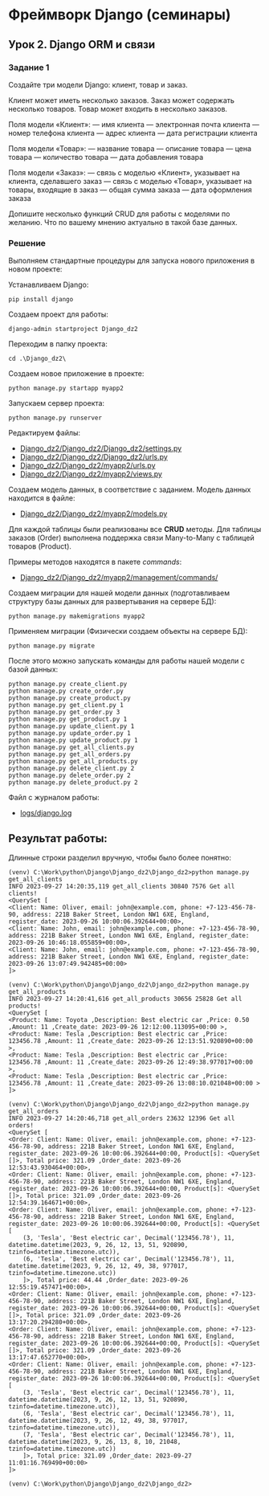 # Фреймворк Django (семинары)
## Урок 2. Django ORM и связи

### Задание 1

Создайте три модели Django: клиент, товар и заказ.

Клиент может иметь несколько заказов. Заказ может содержать несколько товаров. Товар может входить в несколько заказов.

Поля модели «Клиент»:
— имя клиента
— электронная почта клиента
— номер телефона клиента
— адрес клиента
— дата регистрации клиента

Поля модели «Товар»:
— название товара
— описание товара
— цена товара
— количество товара
— дата добавления товара

Поля модели «Заказ»:
— связь с моделью «Клиент», указывает на клиента, сделавшего заказ
— связь с моделью «Товар», указывает на товары, входящие в заказ
— общая сумма заказа
— дата оформления заказа

Допишите несколько функций CRUD для работы с моделями по желанию. Что по вашему мнению актуально в такой базе данных.

### Решение
Выполняем стандартные процедуры для запуска нового приложения в новом проекте:

Устанавливаем Django:

    pip install django

Создаем проект для работы:

    django-admin startproject Django_dz2

Переходим в папку проекта:

    cd .\Django_dz2\

Создаем новое приложение в проекте:

    python manage.py startapp myapp2

Запускаем сервер проекта:

    python manage.py runserver

Редактируем файлы:

- [Django_dz2/Django_dz2/Django_dz2/settings.py](/Django_dz2/Django_dz2/settings.py)
- [Django_dz2/Django_dz2/Django_dz2/urls.py](/Django_dz2/Django_dz2/urls.py)
- [Django_dz2/Django_dz2/myapp2/urls.py](/Django_dz2/Django_dz2/myapp2/urls.py)
- [Django_dz2/Django_dz2/myapp2/views.py](/Django_dz2/myapp2/views.py)

Создаем модель данных, в соответствие с заданием. 
Модель данных находится в файле: 

- [Django_dz2/Django_dz2/myapp2/models.py](/Django_dz2/Django_dz2/myapp2/models.py)

Для каждой таблицы были реализованы все **CRUD** методы. Для таблицы заказов (Order) выполнена поддержка связи 
Many-to-Many с таблицей товаров (Product). 

Примеры методов находятся в пакете *commands*:

- [Django_dz2/Django_dz2/myapp2/management/commands/](/Django_dz2/myapp2/management/commands)

Создаем миграции для нашей модели данных (подготавливаем структуру базы данных для развертывания на сервере БД):

    python manage.py makemigrations myapp2

Применяем миграции (Физически создаем объекты на сервере БД):

    python manage.py migrate

После этого можно запускать команды для работы нашей модели с базой данных:

    python manage.py create_client.py
    python manage.py create_order.py
    python manage.py create_product.py
    python manage.py get_client.py 1
    python manage.py get_order.py 3
    python manage.py get_product.py 1
    python manage.py update_client.py 1
    python manage.py update_order.py 1
    python manage.py update_product.py 1
    python manage.py get_all_clients.py
    python manage.py get_all_orders.py
    python manage.py get_all_products.py
    python manage.py delete_client.py 2
    python manage.py delete_order.py 2
    python manage.py delete_product.py 2


Файл с журналом работы:

- [logs/django.log](/Django_dz1/logs/django.log) 

## Результат работы:

Длинные строки разделил вручную, чтобы было более понятно:

    (venv) C:\Work\python\Django\Django_dz2\Django_dz2>python manage.py get_all_clients
    INFO 2023-09-27 14:20:35,119 get_all_clients 30840 7576 Get all clients!
    <QuerySet [
    <Client: Name: Oliver, email: john@example.com, phone: +7-123-456-78-90, address: 221B Baker Street, London NW1 6XE, England, register_date: 2023-09-26 10:00:06.392644+00:00>, 
    <Client: Name: John, email: john@example.com, phone: +7-123-456-78-90, address: 221B Baker Street, London NW1 6XE, England, register_date: 2023-09-26 10:46:18.055859+00:00>, 
    <Client: Name: John, email: john@example.com, phone: +7-123-456-78-90, address: 221B Baker Street, London NW1 6XE, England, register_date: 2023-09-26 13:07:49.942485+00:00>
    ]>

    (venv) C:\Work\python\Django\Django_dz2\Django_dz2>python manage.py get_all_products
    INFO 2023-09-27 14:20:41,616 get_all_products 30656 25828 Get all products!
    <QuerySet [
    <Product: Name: Toyota ,Description: Best electric car ,Price: 0.50 ,Amount: 11 ,Create_date: 2023-09-26 12:12:00.113095+00:00 >, 
    <Product: Name: Tesla ,Description: Best electric car ,Price: 123456.78 ,Amount: 11 ,Create_date: 2023-09-26 12:13:51.920890+00:00 >, 
    <Product: Name: Tesla ,Description: Best electric car ,Price: 123456.78 ,Amount: 11 ,Create_date: 2023-09-26 12:49:38.977017+00:00 >, 
    <Product: Name: Tesla ,Description: Best electric car ,Price: 123456.78 ,Amount: 11 ,Create_date: 2023-09-26 13:08:10.021048+00:00 >
    ]>

    (venv) C:\Work\python\Django\Django_dz2\Django_dz2>python manage.py get_all_orders
    INFO 2023-09-27 14:20:46,718 get_all_orders 23632 12396 Get all orders!
    <QuerySet [
    <Order: Client: Name: Oliver, email: john@example.com, phone: +7-123-456-78-90, address: 221B Baker Street, London NW1 6XE, England, register_date: 2023-09-26 10:00:06.392644+00:00, Product[s]: <QuerySet []>, Total price: 321.09 ,Order_date: 2023-09-26 12:53:43.930464+00:00>, 
    <Order: Client: Name: Oliver, email: john@example.com, phone: +7-123-456-78-90, address: 221B Baker Street, London NW1 6XE, England, register_date: 2023-09-26 10:00:06.392644+00:00, Product[s]: <QuerySet []>, Total price: 321.09 ,Order_date: 2023-09-26 12:54:39.164671+00:00>, 
    <Order: Client: Name: Oliver, email: john@example.com, phone: +7-123-456-78-90, address: 221B Baker Street, London NW1 6XE, England, register_date: 2023-09-26 10:00:06.392644+00:00, Product[s]: <QuerySet [
        (3, 'Tesla', 'Best electric car', Decimal('123456.78'), 11, datetime.datetime(2023, 9, 26, 12, 13, 51, 920890, tzinfo=datetime.timezone.utc)), 
        (6, 'Tesla', 'Best electric car', Decimal('123456.78'), 11, datetime.datetime(2023, 9, 26, 12, 49, 38, 977017, tzinfo=datetime.timezone.utc))
        ]>, Total price: 44.44 ,Order_date: 2023-09-26 12:55:19.457471+00:00>, 
    <Order: Client: Name: Oliver, email: john@example.com, phone: +7-123-456-78-90, address: 221B Baker Street, London NW1 6XE, England, register_date: 2023-09-26 10:00:06.392644+00:00, Product[s]: <QuerySet []>, Total price: 321.09 ,Order_date: 2023-09-26 13:17:20.294280+00:00>, 
    <Order: Client: Name: Oliver, email: john@example.com, phone: +7-123-456-78-90, address: 221B Baker Street, London NW1 6XE, England, register_date: 2023-09-26 10:00:06.392644+00:00, Product[s]: <QuerySet []>, Total price: 321.09 ,Order_date: 2023-09-26 13:17:47.652770+00:00>, 
    <Order: Client: Name: Oliver, email: john@example.com, phone: +7-123-456-78-90, address: 221B Baker Street, London NW1 6XE, England, register_date: 2023-09-26 10:00:06.392644+00:00, Product[s]: <QuerySet [
        (3, 'Tesla', 'Best electric car', Decimal('123456.78'), 11, datetime.datetime(2023, 9, 26, 12, 13, 51, 920890, tzinfo=datetime.timezone.utc)), 
        (6, 'Tesla', 'Best electric car', Decimal('123456.78'), 11, datetime.datetime(2023, 9, 26, 12, 49, 38, 977017, tzinfo=datetime.timezone.utc)), 
        (7, 'Tesla', 'Best electric car', Decimal('123456.78'), 11, datetime.datetime(2023, 9, 26, 13, 8, 10, 21048, tzinfo=datetime.timezone.utc))
        ]>, Total price: 321.09 ,Order_date: 2023-09-27 11:01:16.769490+00:00>
    ]>

    (venv) C:\Work\python\Django\Django_dz2\Django_dz2>

